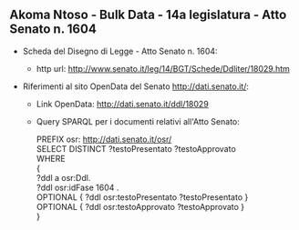 ## Akoma Ntoso - Bulk Data - 14a legislatura - Atto Senato n. 1604 ##

* Scheda del Disegno di Legge - Atto Senato n. 1604:
	* http url: http://www.senato.it/leg/14/BGT/Schede/Ddliter/18029.htm

* Riferimenti al sito OpenData del Senato http://dati.senato.it/:
	* Link OpenData: http://dati.senato.it/ddl/18029
	* Query SPARQL per i documenti relativi all'Atto Senato:

        PREFIX osr: <http://dati.senato.it/osr/>  
		SELECT DISTINCT ?testoPresentato ?testoApprovato  
		WHERE  
		{  
		    ?ddl a osr:Ddl.  
		    ?ddl osr:idFase 1604 .  
		    OPTIONAL { ?ddl osr:testoPresentato ?testoPresentato }  
		    OPTIONAL { ?ddl osr:testoApprovato ?testoApprovato }  
		}
		